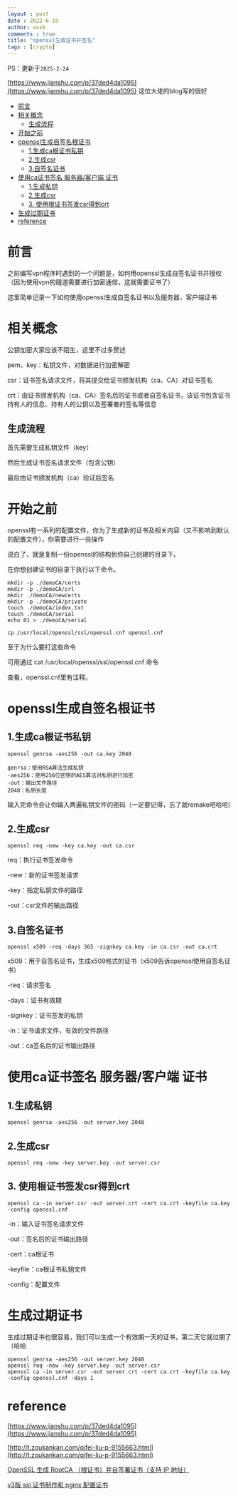 ```yaml
---
layout : post
date : 2022-6-10
author: wsxk
comments : true
title: "openssl生成证书并签名"
tags : [crypto]
---
```


PS：更新于`2025-2-24`<br>

[https://www.jianshu.com/p/37ded4da1095](https://www.jianshu.com/p/37ded4da1095) 这位大佬的blog写的很好

- [前言](#前言)
- [相关概念](#相关概念)
  - [生成流程](#生成流程)
- [开始之前](#开始之前)
- [openssl生成自签名根证书](#openssl生成自签名根证书)
  - [1.生成ca根证书私钥](#1生成ca根证书私钥)
  - [2.生成csr](#2生成csr)
  - [3.自签名证书](#3自签名证书)
- [使用ca证书签名 服务器/客户端 证书](#使用ca证书签名-服务器客户端-证书)
  - [1.生成私钥](#1生成私钥)
  - [2.生成csr](#2生成csr-1)
  - [3. 使用根证书签发csr得到crt](#3-使用根证书签发csr得到crt)
- [生成过期证书](#生成过期证书)
- [reference](#reference)


<!-- Google tag (gtag.js) -->
<script async src="https://www.googletagmanager.com/gtag/js?id=G-C22S5YSYL7"></script>
<script>
  window.dataLayer = window.dataLayer || [];
  function gtag(){dataLayer.push(arguments);}
  gtag('js', new Date());

  gtag('config', 'G-C22S5YSYL7');
</script>


# 前言

之前编写vpn程序时遇到的一个问题是，如何用openssl生成自签名证书并授权（因为使用vpn的隧道需要进行加密通信，这就需要证书了）

这里简单记录一下如何使用openssl生成自签名证书以及服务器，客户端证书


# 相关概念

公钥加密大家应该不陌生，这里不过多赘述

pem、key：私钥文件，对数据进行加密解密

csr：证书签名请求文件，将其提交给证书颁发机构（ca、CA）对证书签名

crt：由证书颁发机构（ca、CA）签名后的证书或者自签名证书，该证书包含证书持有人的信息、持有人的公钥以及签署者的签名等信息

## 生成流程

首先需要生成私钥文件（key）

然后生成证书签名请求文件（包含公钥）

最后由证书颁发机构（ca）验证后签名

# 开始之前

openssl有一系列的配置文件，你为了生成新的证书及相关内容（又不影响到默认的配置文件），你需要进行一些操作

说白了，就是复制一份openssl的结构到你自己创建的目录下。

在你想创建证书的目录下执行以下命令。

    mkdir -p ./demoCA/certs
    mkdir -p ./demoCA/crl
    mkdir ./demoCA/newcerts
    mkdir -p ./demoCA/private
    touch ./demoCA/index.txt
    touch ./demoCA/serial
    echo 01 > ./demoCA/serial

    cp /usr/local/openssl/ssl/openssl.cnf openssl.cnf

至于为什么要打这些命令

可用通过 cat /usr/local/openssl/ssl/openssl.cnf 命令

查看，openssl.cnf里有注释。

# openssl生成自签名根证书

## 1.生成ca根证书私钥

    openssl genrsa -aes256 -out ca.key 2048

    genrsa：使用RSA算法生成私钥
    -aes256：使用256位密钥的AES算法对私钥进行加密
    -out：输出文件路径
    2048：私钥长度

输入完命令会让你输入两遍私钥文件的密码（一定要记得，忘了就remake吧哈哈）

## 2.生成csr

    openssl req -new -key ca.key -out ca.csr

req：执行证书签发命令

-new：新的证书签发请求

-key：指定私钥文件的路径

-out：csr文件的输出路径

## 3.自签名证书

    openssl x509 -req -days 365 -signkey ca.key -in ca.csr -out ca.crt

x509：用于自签名证书，生成x509格式的证书（x509告诉openssl使用自签名证书）

-req：请求签名

-days：证书有效期

-signkey：证书签发的私钥

-in：证书请求文件，有效的文件路径

-out：ca签名后的证书输出路径


# 使用ca证书签名 服务器/客户端 证书

## 1.生成私钥

    openssl genrsa -aes256 -out server.key 2048

## 2.生成csr

    openssl req -new -key server.key -out server.csr

## 3. 使用根证书签发csr得到crt

    openssl ca -in server.csr -out server.crt -cert ca.crt -keyfile ca.key -config openssl.cnf

-in：输入证书签名请求文件

-out：签名后的证书输出路径

-cert：ca根证书

-keyfile：ca根证书私钥文件

-config：配置文件

# 生成过期证书

生成过期证书也很容易，我们可以生成一个有效期一天的证书，第二天它就过期了（哈哈

    openssl genrsa -aes256 -out server.key 2048
    openssl req -new -key server.key -out server.csr
    openssl ca -in server.csr -out server.crt -cert ca.crt -keyfile ca.key -config openssl.cnf -days 1

# reference

[https://www.jianshu.com/p/37ded4da1095](https://www.jianshu.com/p/37ded4da1095)

[http://t.zoukankan.com/qifei-liu-p-9155663.html](http://t.zoukankan.com/qifei-liu-p-9155663.html)

[OpenSSL 生成 RootCA （根证书）并自签署证书（支持 IP 地址）](https://www.cnblogs.com/aobaxu/p/17754721.html)

[v3版 ssl 证书制作和 nginx 配置证书](https://zhuanlan.zhihu.com/p/579501040)
